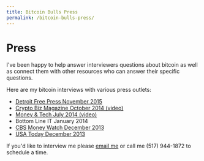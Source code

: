 ```yaml
---
title: Bitcoin Bulls Press
permalink: /bitcoin-bulls-press/
---
```


# Press

I've been happy to help answer interviewers questions about bitcoin as well as connect them with other resources who can answer their specific questions.

Here are my bitcoin interviews with various press outlets:

*   [Detroit Free Press November 2015](http://www.freep.com/story/money/business/2015/11/08/bitcoin-back-detroit-after-price-pop-and-drop/75224930/)
*   [Crypto Biz Magazine October 2014 (video)](https://www.youtube.com/watch?v=i_4aIKMoVb4)
*   [Money & Tech July 2014 (video)](https://www.youtube.com/watch?v=vBED1r6LWWg)
* Bottom Line IT January 2014 
*   [CBS Money Watch December 2013](http://www.cbsnews.com/news/stocking-stuffer-of-the-times-bitcoin/)
*   [USA Today December 2013](http://www.usatoday.com/story/news/nation/2013/12/10/bitcoin-entrepreneurs-seek-mainstream-acceptance/3971121/)

If you'd like to interview me please [email me](mailto:dave@bitcoinbulls.net) or call me (517) 944-1872 to schedule a time.
